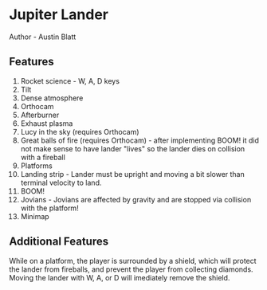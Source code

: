 # Jupiter Lander

Author - Austin Blatt

## Features

1. Rocket science - W, A, D keys
1. Tilt
1. Dense atmosphere
1. Orthocam
1. Afterburner
1. Exhaust plasma
1. Lucy in the sky (requires Orthocam)
1. Great balls of fire (requires Orthocam) - after implementing BOOM! 
   it did not make sense to have lander "lives" so the lander dies on collision with a fireball
1. Platforms
1. Landing strip - Lander must be upright and moving a bit slower than terminal velocity to land.
1. BOOM!
1. Jovians - Jovians are affected by gravity and are stopped via collision with the platform!
1. Minimap


## Additional Features

While on a platform, the player is surrounded by a shield, which will protect
the lander from fireballs, and prevent the player from collecting diamonds.
Moving the lander with W, A, or D will imediately remove the shield.

